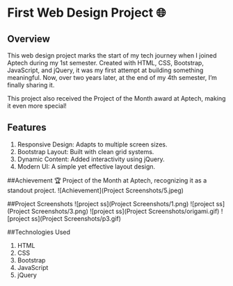 # First Web Design Project 🌐
## Overview
This web design project marks the start of my tech journey when I joined Aptech during my 1st semester. Created with HTML, CSS, Bootstrap, JavaScript, and jQuery, it was my first attempt at building something meaningful. Now, over two years later, at the end of my 4th semester, I’m finally sharing it.

This project also received the Project of the Month award at Aptech, making it even more special!

## Features
1. Responsive Design: Adapts to multiple screen sizes.
2. Bootstrap Layout: Built with clean grid systems.
3. Dynamic Content: Added interactivity using jQuery.
4. Modern UI: A simple yet effective layout design.

##Achievement
🏆 Project of the Month at Aptech, recognizing it as a standout project.
![Achievement](Project Screenshots/5.jpeg)

##Project Screenshots
![project ss](Project Screenshots/1.png)
![project ss](Project Screenshots/3.png)
![project ss](Project Screenshots/origami.gif)
![project ss](Project Screenshots/p3.gif)

##Technologies Used
1. HTML
2. CSS
3. Bootstrap
4. JavaScript
5. jQuery
